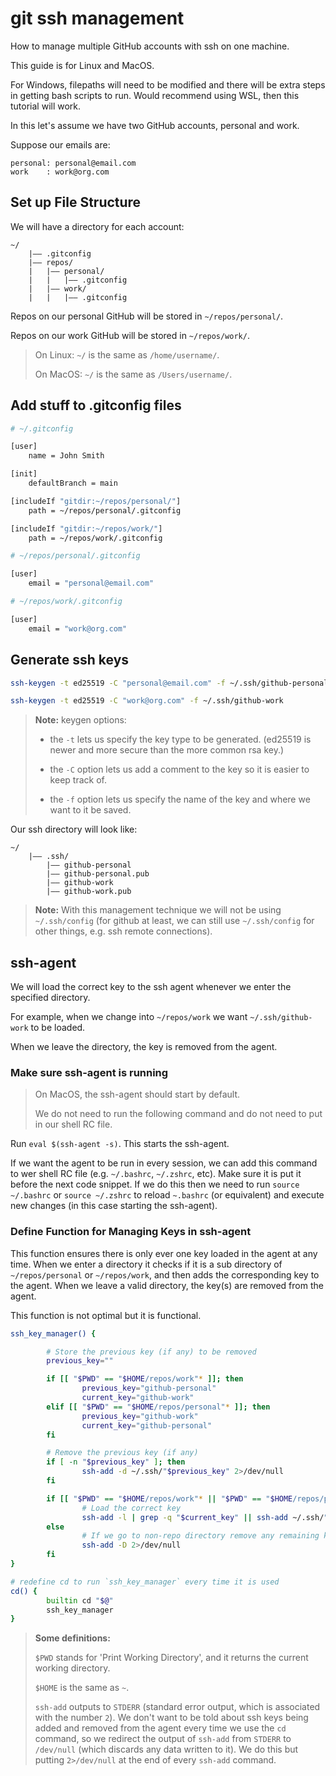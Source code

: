 # git ssh management

How to manage multiple GitHub accounts with ssh on one machine.

This guide is for Linux and MacOS.

For Windows, filepaths will need to be modified and there will be extra steps in getting bash scripts to run. Would recommend using WSL, then this tutorial will work.

In this let's assume we have two GitHub accounts, personal and work.

Suppose our emails are:

```text
personal: personal@email.com
work    : work@org.com
```

## Set up File Structure

We will have a directory for each account:

```text
~/
    |–– .gitconfig
    |–– repos/
    |   |–– personal/
    |   |   |–– .gitconfig
    |   |–– work/
    |   |   |–– .gitconfig
```

Repos on our personal GitHub will be stored in `~/repos/personal/`.

Repos on our work GitHub will be stored in `~/repos/work/`.

> On Linux: `~/` is the same as `/home/username/`.
>
> On MacOS: `~/` is the same as `/Users/username/`.

## Add stuff to .gitconfig files

```bash
# ~/.gitconfig

[user]
    name = John Smith

[init]
    defaultBranch = main

[includeIf "gitdir:~/repos/personal/"]
    path = ~/repos/personal/.gitconfig

[includeIf "gitdir:~/repos/work/"]
    path = ~/repos/work/.gitconfig
```

```bash
# ~/repos/personal/.gitconfig

[user]
    email = "personal@email.com"
```

```bash
# ~/repos/work/.gitconfig

[user]
    email = "work@org.com"
```

## Generate ssh keys

```bash
ssh-keygen -t ed25519 -C "personal@email.com" -f ~/.ssh/github-personal

ssh-keygen -t ed25519 -C "work@org.com" -f ~/.ssh/github-work
```

> **Note:** keygen options:
>
> - the `-t` lets us specify the key type to be generated. (ed25519 is newer and more secure than the more common rsa key.)
>
> - the `-C` option lets us add a comment to the key so it is easier to keep track of.
>
> - the `-f` option lets us specify the name of the key and where we want to it be saved.

Our ssh directory will look like:

```text
~/
    |–– .ssh/
        |–– github-personal
        |–– github-personal.pub
        |–– github-work
        |–– github-work.pub
```

> **Note:** With this management technique we will not be using `~/.ssh/config` (for github at least, we can still use `~/.ssh/config` for other things, e.g. ssh remote connections).

## ssh-agent

We will load the correct key to the ssh agent whenever we enter the specified directory.

For example, when we change into `~/repos/work` we want `~/.ssh/github-work` to be loaded.

When we leave the directory, the key is removed from the agent.

### Make sure ssh-agent is running

> On MacOS, the ssh-agent should start by default.
>
> We do not need to run the following command and do not need to put in our shell RC file.

Run `eval $(ssh-agent -s)`. This starts the ssh-agent.

If we want the agent to be run in every session, we can add this command to wer shell RC file (e.g. `~/.bashrc`, `~/.zshrc`, etc). Make sure it is put it before the next code snippet. If we do this then we need to run `source ~/.bashrc` or `source ~/.zshrc` to reload `~.bashrc` (or equivalent) and execute new changes (in this case starting the ssh-agent).

### Define Function for Managing Keys in ssh-agent

This function ensures there is only ever one key loaded in the agent at any time. When we enter a directory it checks if it is a sub directory of `~/repos/personal` or `~/repos/work`, and then adds the corresponding key to the agent. When we leave a valid directory, the key(s) are removed from the agent.

This function is not optimal but it is functional.

```bash
ssh_key_manager() {

        # Store the previous key (if any) to be removed
        previous_key=""

        if [[ "$PWD" == "$HOME/repos/work"* ]]; then
                previous_key="github-personal"
                current_key="github-work"
        elif [[ "$PWD" == "$HOME/repos/personal"* ]]; then
                previous_key="github-work"
                current_key="github-personal"
        fi

        # Remove the previous key (if any)
        if [ -n "$previous_key" ]; then
                ssh-add -d ~/.ssh/"$previous_key" 2>/dev/null
        fi

        if [[ "$PWD" == "$HOME/repos/work"* || "$PWD" == "$HOME/repos/personal"* ]]; then
                # Load the correct key
                ssh-add -l | grep -q "$current_key" || ssh-add ~/.ssh/"$current_key" 2>/dev/null
        else
                # If we go to non-repo directory remove any remaining keys
                ssh-add -D 2>/dev/null
        fi
}

# redefine cd to run `ssh_key_manager` every time it is used
cd() {
        builtin cd "$@"
        ssh_key_manager
}
```

> **Some  definitions:**
>
> `$PWD` stands for 'Print Working Directory', and it returns the current working directory.
>
> `$HOME` is the same as `~`.
>
> `ssh-add` outputs to `STDERR` (standard error output, which is associated with the number `2`). We don't want to be told about ssh keys being added and removed from the agent every time we use the `cd` command, so we redirect the output of `ssh-add` from `STDERR` to `/dev/null` (which discards any data written to it). We do this but putting `2>/dev/null` at the end of every `ssh-add` command.
